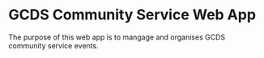 # GCDS Community Service Web App
The purpose of this web app is to mangage and organises GCDS community service events. 